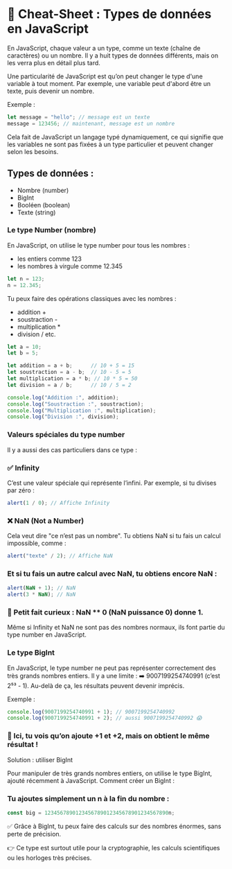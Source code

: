 # 📝 Cheat-Sheet : Types de données en JavaScript

En JavaScript, chaque valeur a un type, comme un texte (chaîne de caractères) ou un nombre. Il y a huit types de données différents, mais on les verra plus en détail plus tard.

Une particularité de JavaScript est qu’on peut changer le type d'une variable à tout moment. Par exemple, une variable peut d'abord être un texte, puis devenir un nombre.

Exemple :

```js
let message = "hello"; // message est un texte
message = 123456; // maintenant, message est un nombre
```

Cela fait de JavaScript un langage typé dynamiquement, ce qui signifie que les variables ne sont pas fixées à un type particulier et peuvent changer selon les besoins.

## Types de données :

- Nombre (number)
- BigInt
- Booléen (boolean)
- Texte (string)

### Le type Number (nombre)

En JavaScript, on utilise le type number pour tous les nombres :

- les entiers comme 123
- les nombres à virgule comme 12.345

```js
let n = 123;
n = 12.345;
```

Tu peux faire des opérations classiques avec les nombres :

- addition +
- soustraction -
- multiplication *
- division /
etc.

```js
let a = 10;
let b = 5;

let addition = a + b;      // 10 + 5 = 15
let soustraction = a - b;  // 10 - 5 = 5
let multiplication = a * b; // 10 * 5 = 50
let division = a / b;      // 10 / 5 = 2

console.log("Addition :", addition);
console.log("Soustraction :", soustraction);
console.log("Multiplication :", multiplication);
console.log("Division :", division);
```

### Valeurs spéciales du type number

Il y a aussi des cas particuliers dans ce type :

### ✅ Infinity

C’est une valeur spéciale qui représente l’infini.
Par exemple, si tu divises par zéro :

```js
alert(1 / 0); // Affiche Infinity
```

### ❌ NaN (Not a Number)

Cela veut dire "ce n’est pas un nombre".
Tu obtiens NaN si tu fais un calcul impossible, comme :

```js
alert("texte" / 2); // Affiche NaN
```

### Et si tu fais un autre calcul avec NaN, tu obtiens encore NaN :

```js
alert(NaN + 1); // NaN
alert(3 * NaN); // NaN
```

### 🧠 Petit fait curieux : NaN ** 0 (NaN puissance 0) donne 1.

Même si Infinity et NaN ne sont pas des nombres normaux, ils font partie du type number en JavaScript.

### Le type BigInt

En JavaScript, le type number ne peut pas représenter correctement des très grands nombres entiers. Il y a une limite :
➡️ 9007199254740991 (c’est 2⁵³ - 1).
Au-delà de ça, les résultats peuvent devenir imprécis.

Exemple :

```js
console.log(9007199254740991 + 1); // 9007199254740992
console.log(9007199254740991 + 2); // aussi 9007199254740992 😱
```

### 🔸 Ici, tu vois qu’on ajoute +1 et +2, mais on obtient le même résultat !

Solution : utiliser BigInt

Pour manipuler de très grands nombres entiers, on utilise le type BigInt, ajouté récemment à JavaScript.
Comment créer un BigInt :

### Tu ajoutes simplement un n à la fin du nombre :

```js
const big = 1234567890123456789012345678901234567890n;
```

✅ Grâce à BigInt, tu peux faire des calculs sur des nombres énormes, sans perte de précision.

👉 Ce type est surtout utile pour la cryptographie, les calculs scientifiques ou les horloges très précises.